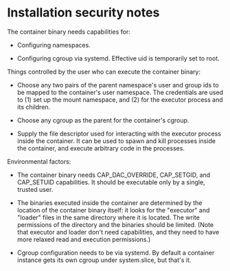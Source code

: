 # Installation security notes


The container binary needs capabilities for:

  - Configuring namespaces.

  - Configuring cgroup via systemd.  Effective uid is temporarily set to root.


Things controlled by the user who can execute the container binary:

  - Choose any two pairs of the parent namespace's user and group ids to be
    mapped to the container's user namespace.  The credentials are used to (1)
    set up the mount namespace, and (2) for the executor process and its
    children.

  - Choose any cgroup as the parent for the container's cgroup.

  - Supply the file descriptor used for interacting with the executor process
    inside the container.  It can be used to spawn and kill processes inside
    the container, and execute arbitrary code in the processes.


Environmental factors:

  - The container binary needs CAP_DAC_OVERRIDE, CAP_SETGID, and CAP_SETUID
    capabilities.  It should be executable only by a single, trusted user.

  - The binaries executed inside the container are determined by the location
    of the container binary itself: it looks for the "executor" and "loader"
    files in the same directory where it is located.  The write permissions of
    the directory and the binaries should be limited.  (Note that executor and
    loader don't need capabilities, and they need to have more relaxed read and
    execution permissions.)

  - Cgroup configuration needs to be via systemd.  By default a container
    instance gets its own cgroup under system.slice, but that's it.


